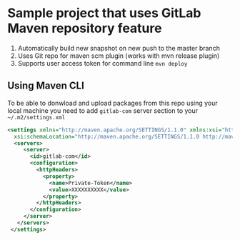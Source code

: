 # Sample project that uses GitLab Maven repository feature


1. Automatically build new snapshot on new push to the master branch
2. Uses Git repo for maven scm plugin (works with mvn release plugin)
3. Supports user access token for command line `mvn deploy`

## Using Maven CLI

To be able to donwload and upload packages from this repo using your local machine 
you need to add `gitlab-com` server section to your `~/.m2/settings.xml`

```xml
<settings xmlns="http://maven.apache.org/SETTINGS/1.1.0" xmlns:xsi="http://www.w3.org/2001/XMLSchema-instance"
  xsi:schemaLocation="http://maven.apache.org/SETTINGS/1.1.0 http://maven.apache.org/xsd/settings-1.1.0.xsd">
  <servers>
     <server>
       <id>gitlab-com</id>
       <configuration>
         <httpHeaders>
           <property>
             <name>Private-Token</name>
             <value>XXXXXXXXXX</value>
           </property>
         </httpHeaders>
       </configuration>
     </server>
   </servers>
 </settings>
```